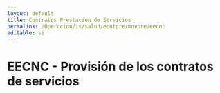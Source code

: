 ```yaml
---
layout: default
title: Contratos Prestación de Servicios
permalink: /Operacion/is/salud/ecntpre/movpre/eecnc
editable: si
---
```


# EECNC - Provisión de los contratos de servicios


